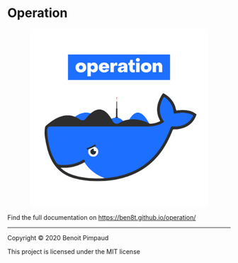 # Operation

<div align="center">
<img src="operation/misc/operation.png" width="400" />
</div>

Find the full documentation on https://ben8t.github.io/operation/

---

Copyright © 2020 Benoit Pimpaud

This project is licensed under the MIT license

